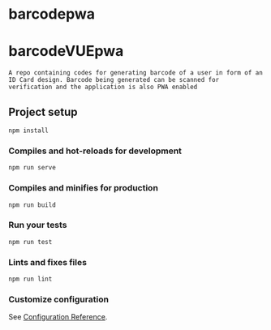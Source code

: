 # barcodepwa

# barcodeVUEpwa
```
A repo containing codes for generating barcode of a user in form of an ID Card design. Barcode being generated can be scanned for verification and the application is also PWA enabled
```
## Project setup
```
npm install
```

### Compiles and hot-reloads for development
```
npm run serve
```

### Compiles and minifies for production
```
npm run build
```

### Run your tests
```
npm run test
```

### Lints and fixes files
```
npm run lint
```

### Customize configuration
See [Configuration Reference](https://cli.vuejs.org/config/).
